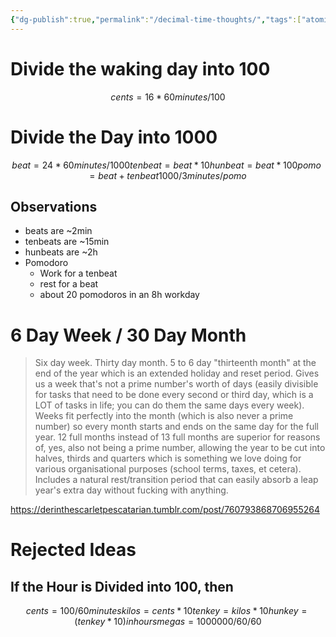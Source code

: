 ```yaml
---
{"dg-publish":true,"permalink":"/decimal-time-thoughts/","tags":["atomic"],"noteIcon":""}
---
```



# Divide the waking day into 100
```math
cents = 16 * 60 minutes / 100
```

# Divide the Day into 1000
```math
beat = 24 * 60 minutes / 1000
tenbeat = beat * 10
hunbeat = beat * 100

pomo = beat + tenbeat
1000/3 minutes / pomo 
```


## Observations
- beats are ~2min
- tenbeats are ~15min
- hunbeats are ~2h
- Pomodoro
    - Work for a tenbeat
    - rest for a beat
    - about 20 pomodoros in an 8h workday

# 6 Day Week / 30 Day Month

> Six day week. Thirty day month. 5 to 6 day "thirteenth month" at the end of the year which is an extended holiday and reset period. Gives us a week that's not a prime number's worth of days (easily divisible for tasks that need to be done every second or third day, which is a LOT of tasks in life; you can do them the same days every week). Weeks fit perfectly into the month (which is also never a prime number) so every month starts and ends on the same day for the full year. 12 full months instead of 13 full months are superior for reasons of, yes, also not being a prime number, allowing the year to be cut into halves, thirds and quarters which is something we love doing for various organisational purposes (school terms, taxes, et cetera). Includes a natural rest/transition period that can easily absorb a leap year's extra day without fucking with anything.

https://derinthescarletpescatarian.tumblr.com/post/760793868706955264

# Rejected Ideas

## If the Hour is Divided into 100, then
```math
cents = 100 / 60 minutes
kilos = cents * 10
tenkey  = kilos * 10
hunkey  = (tenkey * 10) in hours
megas = 1000000 / 60 / 60 
```
